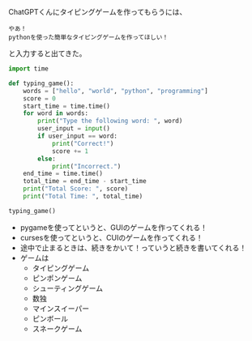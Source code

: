 ChatGPTくんにタイピングゲームを作ってもらうには、
```
やあ！
pythonを使った簡単なタイピングゲームを作ってほしい！
```
と入力すると出てきた。

```py
import time

def typing_game():
    words = ["hello", "world", "python", "programming"]
    score = 0
    start_time = time.time()
    for word in words:
        print("Type the following word: ", word)
        user_input = input()
        if user_input == word:
            print("Correct!")
            score += 1
        else:
            print("Incorrect.")
    end_time = time.time()
    total_time = end_time - start_time
    print("Total Score: ", score)
    print("Total Time: ", total_time)

typing_game()

```

- pygameを使ってというと、GUIのゲームを作ってくれる！
- cursesを使ってというと、CUIのゲームを作ってくれる！
- 途中で止まるときは、続きをかいて！っていうと続きを書いてくれる！
- ゲームは
    - タイピングゲーム
    - ピンポンゲーム
    - シューティングゲーム
    - 数独
    - マインスイーパー
    - ピンボール
    - スネークゲーム
